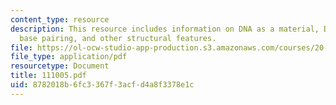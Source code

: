 ```yaml
---
content_type: resource
description: This resource includes information on DNA as a material, DNA history,
  base pairing, and other structural features.
file: https://ol-ocw-studio-app-production.s3.amazonaws.com/courses/20-442-molecular-structure-of-biological-materials-be-442-fall-2005/8782018b6fc3367f3acfd4a8f3378e1c_111005.pdf
file_type: application/pdf
resourcetype: Document
title: 111005.pdf
uid: 8782018b-6fc3-367f-3acf-d4a8f3378e1c
---
```

